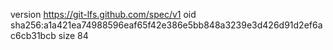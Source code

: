 version https://git-lfs.github.com/spec/v1
oid sha256:a1a421ea74988596eaf65f42e386e5bb848a3239e3d426d91d2ef6ac6cb31bcb
size 84
